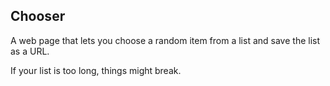 ## Chooser

A web page that lets you choose a random item from a list and save
the list as a URL.

If your list is too long, things might break.
